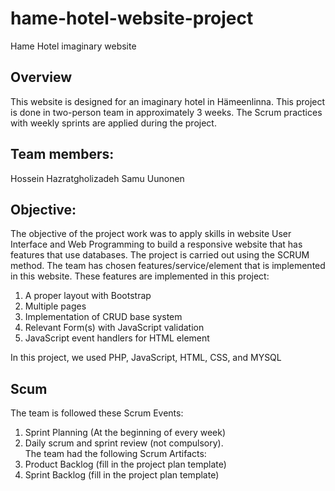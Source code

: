 # hame-hotel-website-project
Hame Hotel imaginary website

## Overview

This website is designed for an imaginary hotel in Hämeenlinna.
This project is done in two-person team in approximately 3 weeks.
The Scrum practices with weekly sprints are applied during the project.

## Team members:
Hossein Hazratgholizadeh
Samu Uunonen

## Objective: 

The objective of the project work was to apply skills in website User Interface and Web Programming to build a responsive website that has features that use databases. The project is carried out using the SCRUM method. The team has chosen features/service/element that is implemented in this website. 
These features are implemented  in this project:
1.	A proper layout with Bootstrap 
2.	Multiple pages 
3.	Implementation of CRUD base system
4.	Relevant Form(s) with JavaScript validation
5.	JavaScript event handlers for HTML element

In this project, we used PHP, JavaScript, HTML, CSS, and MYSQL 

## Scum

The team is followed these Scrum Events: 
1.	Sprint Planning (At the beginning of every week)
2.	Daily scrum and sprint review (not compulsory).  
The team had the following Scrum Artifacts: 
1.	Product Backlog (fill in the project plan template)
2.	Sprint Backlog (fill in the project plan template)

 
